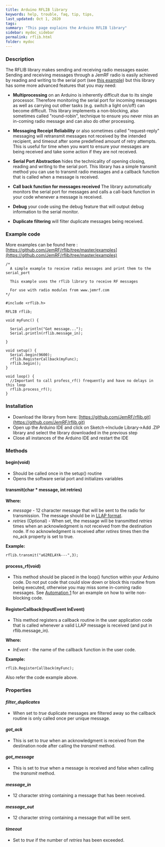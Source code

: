 ```yaml
---
title: Arduino RFLIB library
keywords: help, trouble, faq, tip, tips, 
last_updated: Oct 1, 2020
tags:  
summary: "This page explains the Arduino RFLIB library"
sidebar: mydoc_sidebar
permalink: rflib.html
folder: mydoc
---
```


### Description
The RFLIB library makes sending and receiving radio messages easier. Sending and receiving messages through a JemRF radio is easily achieved by reading and writing to the serial port (see [this example](https://github.com/JemRF/rflib/blob/master/examples/simple_tx/simple_tx.ino)) but this library has some more advanced features that you may need:

 - **Multiprocessing** on an Arduino is inherently difficult due to its single processor. Therefore monitoring the serial port for incoming messages as well as carrying out other tasks (e.g. switch a light on/off) can become difficult. This library implements a non-blocking, also sometimes called "round-robin", technique to ensure you never miss an in-coming radio message and can also do other processing.
 
 - **Messaging Receipt Reliability** or also sometimes called "request-reply" messaging will retransmit messages not received by the intended recipient, and timeout after some predefined amount of retry attempts. This is useful for time when you want to ensure your messages are being received and take some action if they are not received. 
 
 - **Serial Port Abstraction** hides the technicality of opening closing, reading and writing to the serial port. This library has a simple transmit method you can use to transmit radio messages and a callback function that is called when a message is received.
 
 - **Call back function for messages received** The library automatically monitors the serial port for messages and calls a call-back function in your code whenever a message is received. 
 
 - **Debug** your code using the debug feature that will output debug information to the serial monitor.
 
 - **Duplicate filtering** will filter duplicate messages being received.

### Example code

More examples can be found here : [https://github.com/JemRF/rflib/tree/master/examples](https://github.com/JemRF/rflib/tree/master/examples)

```
/*
  A simple example to receive radio messages and print them to the serial_port

  This example uses the rflib library to receive RF messages

  For use with radio modules from www.jemrf.com
*/

#include <rflib.h>

RFLIB rflib;

void myFunc() {

  Serial.println("Got message...");
  Serial.println(rflib.message_in);

}

void setup() {
  Serial.begin(9600);
  rflib.RegisterCallback(myFunc);
  rflib.begin();
}

void loop() {
  //Important to call profess_rf() frequently and have no delays in this loop
  rflib.process_rf();
}
```
 
### Installation

 - Download the library from here: [https://github.com/JemRF/rflib.git](https://github.com/JemRF/rflib.git)
 - Open up the Arduino IDE and click on Sketch->Include Library->Add .ZIP library and select the library downloaded in the previous step
 - Close all instances of the Arduino IDE and restart the IDE
 
### Methods

#### begin(void)
 - Should be called once in the setup() routine
 - Opens the software serial port and initializes variables

#### transmit(char * message, int retries)

**Where:**
 - *message* - 12 character message that will be sent to the radio for transmission. The message should be in [LLAP format](rf_message_format.html).
 - *retries* (Optional) - When set, the message will be transmitted *retries* times when an acknowledgment is not received from the destination node. If no acknowledgment is received after *retires* times then the no_ack property is set to true.
 
**Example:**
```
rflib.transmit("a62RELAYA---",3);
```
 
#### process_rf(void)
 
 - This method should be placed in the loop() function within your Arduino code. Do not put code that could slow down or block this routine from being executed, otherwise you may miss some in-coming radio messages. See [Automation 1](automation1.html) for an example on how to write non-blocking code. 
 
#### RegisterCallback(InputEvent InEvent)

 - This method registers a callback routine in the user application code that is called whenever a valid LLAP message is received (and put in rflib.message_in).

**Where:**
 - *InEvent* - the name of the callback function in the user code.
 
**Example:**
```
rflib.RegisterCallback(myFunc);
```

Also refer the code example above.
 
### Properties

#### *filter_duplicates*
 - When set to *true* duplicate messages are filtered away so the callback routine is only called once per unique message.

#### *got_ack*
 - This is set to *true* when an acknowledgment is received from the destination node after calling the *transmit* method.
 
#### *got_message*
 - This is set to *true* when a message is received and false when calling the *transmit* method. 
 
#### *message_in*
 - 12 character string containing a message that has been received.
 
#### *message_out*
 - 12 character string containing a message that will be sent.

#### *timeout*
 - Set to *true* if the number of *retries* has been exceeded.


